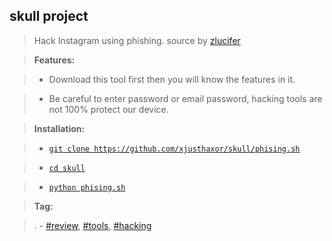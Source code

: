 ## skull project 
> Hack Instagram using phishing. source by [zlucifer](https://github.com/zlucifer/skull_project)

> **Features:**

>  - Download this tool first then you will know the features in it.

>  - Be careful to enter password or email password, hacking tools are not 100% protect our device.

> **Installation:**

>  - [`git clone https://github.com/xjusthaxor/skull/phising.sh`](https://github.com/xjusthaxor/skull/phising.sh)

>  - [`cd skull`](/)

>  - [`python phising.sh`](/)

> **Tag:**

>. - [#review](/), [#tools](/), [#hacking](/)


